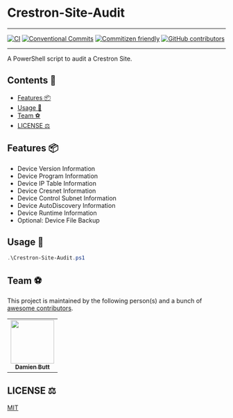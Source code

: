 # Crestron-Site-Audit

<!-- <div align="center">
    <img src="" alt="" width="150" />
</div> -->

---

[![CI](https://github.com/Norgate-AV-Solutions-Ltd/CRestron-Site-Audit/actions/workflows/main.yml/badge.svg)](https://github.com/Norgate-AV-Solutions-Ltd/Crestron-Site-Audit/actions)
[![Conventional Commits](https://img.shields.io/badge/Conventional%20Commits-1.0.0-%23FE5196?logo=conventionalcommits&logoColor=white)](https://conventionalcommits.org)
[![Commitizen friendly](https://img.shields.io/badge/commitizen-friendly-brightgreen.svg)](http://commitizen.github.io/cz-cli/)
[![GitHub contributors](https://img.shields.io/github/contributors/Norgate-AV-Solutions-Ltd/Crestron-Site-Audit)](#contributors)

---

A PowerShell script to audit a Crestron Site.

## Contents :book:

-   [Features :package:](#features-package)
-   [Usage :rocket:](#usage-rocket)
-   [Team :soccer:](#team-soccer)
-   [LICENSE :balance_scale:](#license-balance_scale)

## Features :package:

-   Device Version Information
-   Device Program Information
-   Device IP Table Information
-   Device Cresnet Information
-   Device Control Subnet Information
-   Device AutoDiscovery Information
-   Device Runtime Information
-   Optional: Device File Backup

## Usage :rocket:

```powershell
.\Crestron-Site-Audit.ps1
```

## Team :soccer:

This project is maintained by the following person(s) and a bunch of [awesome contributors](https://github.com/Norgate-AV-Solutions-Ltd/Crestron-Site-Audit/graphs/contributors).

<table>
  <tr>
    <td align="center"><a href="https://github.com/damienbutt"><img src="https://avatars.githubusercontent.com/damienbutt?v=4?s=100" width="100px;" alt=""/><br /><sub><b>Damien Butt</b></sub></a><br /></td>
  </tr>
</table>

## LICENSE :balance_scale:

[MIT](LICENSE)
